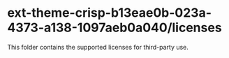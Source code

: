 # ext-theme-crisp-b13eae0b-023a-4373-a138-1097aeb0a040/licenses

This folder contains the supported licenses for third-party use.
